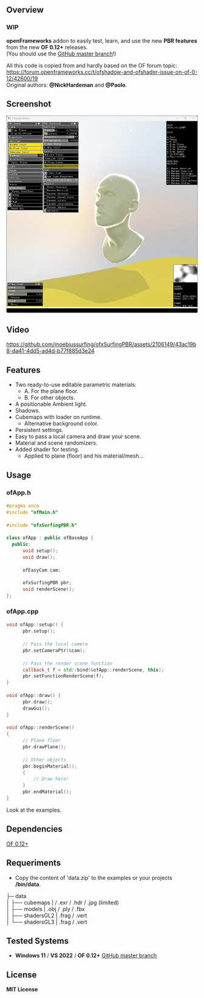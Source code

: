 ## Overview

### WIP 

**openFrameworks** addon to easily test, learn, and use the new **PBR features** from the new **OF 0.12+** releases.  
(You should use the [GitHub master branch](https://github.com/openframeworks/openFrameworks)!)  

All this code is copied from and hardly based on the OF forum topic:  
https://forum.openframeworks.cc/t/ofshadow-and-ofshader-issue-on-of-0-12/42600/19  
Original authors: **@NickHardeman** and **@Paolo**.  

## Screenshot

![](2_Example_Models/Capture.PNG)

## Video

https://github.com/moebiussurfing/ofxSurfingPBR/assets/2106149/43ac19b8-da41-4dd5-ad4d-b77f885d3e24

## Features

- Two ready-to-use editable parametric materials:
  - A. For the plane floor.
  - B. For other objects.
- A positionable Ambient light.
- Shadows.
- Cubemaps with loader on runtime.
  - Alternative background color.
- Persistent settings.
- Easy to pass a local camera and draw your scene.
- Material and scene randomizers.
- Added shader for testing.
  - Applied to plane (floor) and his material/mesh...

## Usage

### ofApp.h
```.cpp
#pragma once
#include "ofMain.h"

#include "ofxSurfingPBR.h"

class ofApp : public ofBaseApp {
  public:
      void setup();
      void draw();

      ofEasyCam cam;

      ofxSurfingPBR pbr;
      void renderScene();
};
```
### ofApp.cpp
```.cpp
void ofApp::setup() {
      pbr.setup();

      // Pass the local camera
      pbr.setCameraPtr(&cam);

      // Pass the render scene function
      callback_t f = std::bind(&ofApp::renderScene, this);
      pbr.setFunctionRenderScene(f);
}

void ofApp::draw() {
      pbr.draw();
      drawGui();
}

void ofApp::renderScene()
{
      // Plane floor
      pbr.drawPlane();

      // Other objects
      pbr.beginMaterial();
      {
          // Draw here!
      }
      pbr.endMaterial();
}
```

Look at the examples.

## Dependencies

[OF 0.12+](https://github.com/openframeworks/openFrameworks)

## Requeriments 

* Copy the content of 'data.zip' to the examples or your projects **/bin/data**. 

├─ data  
│   ├── cubemaps | / .exr / .hdr / .jpg (limited)  
│   ├── models | .obj / .ply / .fbx  
│   ├── shadersGL2 | .frag / .vert  
│   └── shadersGL3 | .frag / .vert  

## Tested Systems
* **Windows 11** / **VS 2022** / **OF 0.12+** [GitHub master branch](https://github.com/openframeworks/openFrameworks)

## License
**MIT License**

